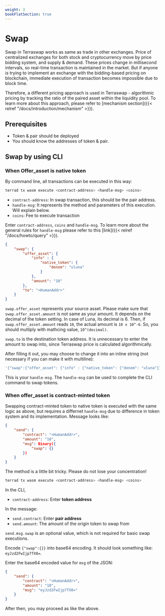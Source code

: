 ```yaml
---
weight: 3
bookFlatSection: true
---
```


# Swap

Swap in Terraswap works as same as trade in other exchanges. Price of centralized exchanges for both stock and cryptocurrency move by price bidding system, and supply & demand. These prices change in millisecond intervals, so real-time transaction is maintained in the market. But if anyone is trying to implement an exchange with the bidding-based pricing on blockchain, immediate execution of transaction becomes impossible due to block time. 

Therefore, a different pricing approach is used in Terraswap - algorithmic pricing by tracking the ratio of the paired asset within the liquidity pool. To learn more about this approach, please refer to [mechanism section]({{< relref "/docs/introduction/mechanism" >}}).

## Prerequisites

- Token & pair should be deployed
- You should know the addresses of token & pair.

## Swap by using CLI

### When Offer_asset is native token

By command line, all transactions can be executed in this way:

```bash
terrad tx wasm execute <contract-address> <handle-msg> <coins>
```

- `contract-address`: In swap transaction, this should be the pair address.
- `handle-msg`: It represents the method and parameters of this execution. Will explain below.
- `coins`: Fee to execute transaction

Enter `contract-address`, `coins` and `handle-msg`. To learn more about the general rules for `handle-msg` please refer to this [link]({{< relref "/docs/howto/query" >}}).

```json
{
    "swap": {
        "offer_asset": {
            "info" : {
                "native_token": {
                    "denom": "uluna"
                }
            },
            "amount": "10"
        },
        "to": "<HumanAddr>"
    }
}
```

`swap.offer_asset` represents your source asset. Please make sure that `swap.offer_asset.amount` is not same as your amount. It depends on the decimal of the token setting. In case of Luna, its decimal is 6. Then, if `swap.offer_asset.amount` reads `10`, the actual amount is `10 x 10^-6`. So, you should multiply with mathcing value, `10^(decimal)`.

`swap.to` is the destination token address. It is unnecessary to enter the amount to swap into, since Terraswap price is calculated algorithmically. 

After filling it out, you may choose to change it into an inline string (not necessary if you can make it with multiline):

```bash
'{"swap":{"offer_asset": {"info" : {"native_token": {"denom": "uluna"}},"amount": "10"},"to": "<HumanAddr>",}}'
```

This is your `handle-msg`. The `handle-msg` can be used to complete the CLI command to swap tokens. 

### When offer_asset is contract-minted token

Swapping contract-minted token to native token is executed with the same logic as above, but requires a differnet `handle-msg` due to difference in token system and its implementation. Message looks like:

```json
{
    "send": {
        "contract": "<HumanAddr>",
        "amount": "10",
        "msg": Binary({
            "swap": {}
        })
    }
}
```

The method is a little bit tricky. Please do not lose your concentration!

```bash
terrad tx wasm execute <contract-address> <handle-msg> <coins>
```

In the CLI, 
- `contract-address`: Enter **token address**

In the message:
- `send.contract`: Enter **pair address**
- `send.amount`: The amount of the origin token to swap from

`send.msg.swap` is an optional value, which is not required for basic swap executions.

Encode `{"swap":{}}` into base64 encoding. It should look something like: `eyJzd2FwIjp7fX0=`.

Enter the base64 encoded value for `msg` of the JSON:

```json
{
    "send": {
        "contract": "<HumanAddr>",
        "amount": "10",
        "msg": "eyJzd2FwIjp7fX0="
    }
}
```

After then, you may proceed as like the above.

